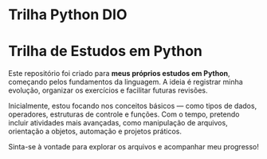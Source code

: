 # Trilha Python DIO

#  Trilha de Estudos em Python

Este repositório foi criado para **meus próprios estudos em Python**, começando pelos fundamentos da linguagem. A ideia é registrar minha evolução, organizar os exercícios e facilitar futuras revisões.

Inicialmente, estou focando nos conceitos básicos — como tipos de dados, operadores, estruturas de controle e funções. Com o tempo, pretendo incluir atividades mais avançadas, como manipulação de arquivos, orientação a objetos, automação e projetos práticos.

Sinta-se à vontade para explorar os arquivos e acompanhar meu progresso!
